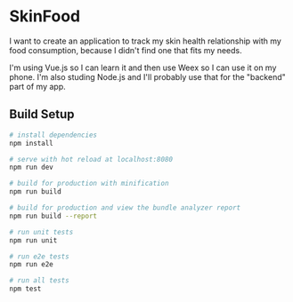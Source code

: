 # SkinFood

I want to create an application to track my skin health relationship with my food consumption, because I didn't find one that fits my needs.

I'm using Vue.js so I can learn it and then use Weex so I can use it on my phone. I'm also studing Node.js and I'll probably use that for the "backend" part of my app.

## Build Setup

``` bash
# install dependencies
npm install

# serve with hot reload at localhost:8080
npm run dev

# build for production with minification
npm run build

# build for production and view the bundle analyzer report
npm run build --report

# run unit tests
npm run unit

# run e2e tests
npm run e2e

# run all tests
npm test
```
